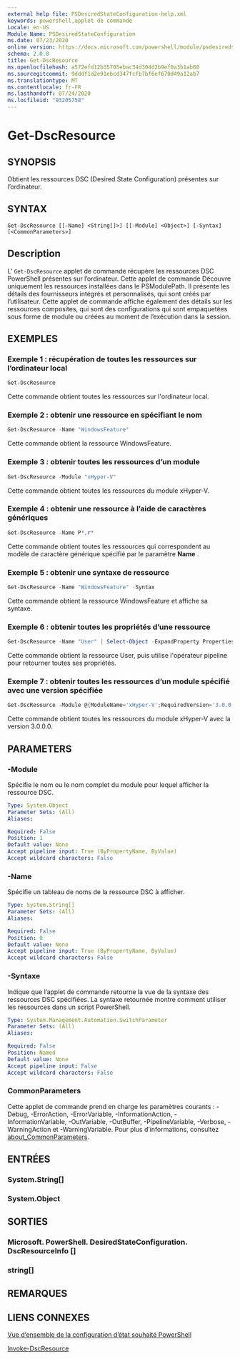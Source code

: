 ```yaml
---
external help file: PSDesiredStateConfiguration-help.xml
keywords: powershell,applet de commande
Locale: en-US
Module Name: PSDesiredStateConfiguration
ms.date: 07/23/2020
online version: https://docs.microsoft.com/powershell/module/psdesiredstateconfiguration/get-dscresource?view=powershell-7.1&WT.mc_id=ps-gethelp
schema: 2.0.0
title: Get-DscResource
ms.openlocfilehash: a572efd12b35705ebac34d304d2b9ef0a3b1ab60
ms.sourcegitcommit: 9dddf1d2e91ebcd347fcfb7bf6ef670d49a12ab7
ms.translationtype: MT
ms.contentlocale: fr-FR
ms.lasthandoff: 07/24/2020
ms.locfileid: "93205758"
---
```

# Get-DscResource

## SYNOPSIS
Obtient les ressources DSC (Desired State Configuration) présentes sur l’ordinateur.

## SYNTAX

```
Get-DscResource [[-Name] <String[]>] [[-Module] <Object>] [-Syntax] [<CommonParameters>]
```

## Description

L' `Get-DscResource` applet de commande récupère les ressources DSC PowerShell présentes sur l’ordinateur. Cette applet de commande Découvre uniquement les ressources installées dans le PSModulePath. Il présente les détails des fournisseurs intégrés et personnalisés, qui sont créés par l’utilisateur. Cette applet de commande affiche également des détails sur les ressources composites, qui sont des configurations qui sont empaquetées sous forme de module ou créées au moment de l’exécution dans la session.

## EXEMPLES

### Exemple 1 : récupération de toutes les ressources sur l’ordinateur local

```powershell
Get-DscResource
```

Cette commande obtient toutes les ressources sur l'ordinateur local.

### Exemple 2 : obtenir une ressource en spécifiant le nom

```powershell
Get-DscResource -Name "WindowsFeature"
```

Cette commande obtient la ressource WindowsFeature.

### Exemple 3 : obtenir toutes les ressources d’un module

```powershell
Get-DscResource -Module "xHyper-V"
```

Cette commande obtient toutes les ressources du module xHyper-V.

### Exemple 4 : obtenir une ressource à l’aide de caractères génériques

```powershell
Get-DscResource -Name P*,r*
```

Cette commande obtient toutes les ressources qui correspondent au modèle de caractère générique spécifié par le paramètre **Name** .

### Exemple 5 : obtenir une syntaxe de ressource

```powershell
Get-DscResource -Name "WindowsFeature" -Syntax
```

Cette commande obtient la ressource WindowsFeature et affiche sa syntaxe.

### Exemple 6 : obtenir toutes les propriétés d’une ressource

```powershell
Get-DscResource -Name "User" | Select-Object -ExpandProperty Properties
```

Cette commande obtient la ressource User, puis utilise l'opérateur pipeline pour retourner toutes ses propriétés.

### Exemple 7 : obtenir toutes les ressources d’un module spécifié avec une version spécifiée

```powershell
Get-DscResource -Module @{ModuleName='xHyper-V';RequiredVersion='3.0.0.0'}
```

Cette commande obtient toutes les ressources du module xHyper-V avec la version 3.0.0.0.

## PARAMETERS

### -Module

Spécifie le nom ou le nom complet du module pour lequel afficher la ressource DSC.

```yaml
Type: System.Object
Parameter Sets: (All)
Aliases:

Required: False
Position: 1
Default value: None
Accept pipeline input: True (ByPropertyName, ByValue)
Accept wildcard characters: False
```

### -Name

Spécifie un tableau de noms de la ressource DSC à afficher.

```yaml
Type: System.String[]
Parameter Sets: (All)
Aliases:

Required: False
Position: 0
Default value: None
Accept pipeline input: True (ByPropertyName, ByValue)
Accept wildcard characters: False
```

### -Syntaxe

Indique que l’applet de commande retourne la vue de la syntaxe des ressources DSC spécifiées. La syntaxe retournée montre comment utiliser les ressources dans un script PowerShell.

```yaml
Type: System.Management.Automation.SwitchParameter
Parameter Sets: (All)
Aliases:

Required: False
Position: Named
Default value: None
Accept pipeline input: False
Accept wildcard characters: False
```

### CommonParameters

Cette applet de commande prend en charge les paramètres courants : -Debug, -ErrorAction, -ErrorVariable, -InformationAction, -InformationVariable, -OutVariable, -OutBuffer, -PipelineVariable, -Verbose, -WarningAction et -WarningVariable. Pour plus d’informations, consultez [about_CommonParameters](https://go.microsoft.com/fwlink/?LinkID=113216).

## ENTRÉES

### System.String[]

### System.Object

## SORTIES

### Microsoft. PowerShell. DesiredStateConfiguration. DscResourceInfo []

### string[]

## REMARQUES

## LIENS CONNEXES

[Vue d’ensemble de la configuration d’état souhaité PowerShell](/powershell/scripting/dsc/overview/overview)

[Invoke-DscResource](/powershell/module/PSDesiredStateConfiguration/Invoke-DscResource)

